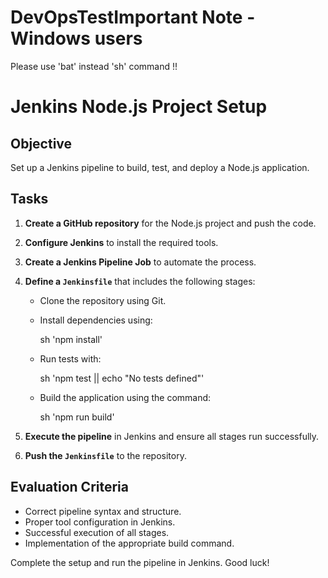 # DevOpsTestImportant Note - Windows users
Please use 'bat' instead 'sh' command !! 

# Jenkins Node.js Project Setup

## **Objective**  
Set up a Jenkins pipeline to build, test, and deploy a Node.js application.

## **Tasks**  
1. **Create a GitHub repository** for the Node.js project and push the code.  
2. **Configure Jenkins** to install the required tools.  
3. **Create a Jenkins Pipeline Job** to automate the process.  
4. **Define a `Jenkinsfile`** that includes the following stages:  
   - Clone the repository using Git.  
   - Install dependencies using:  

     sh 'npm install'

   - Run tests with:  

     sh 'npm test || echo "No tests defined"'

   - Build the application using the command:  

     sh 'npm run build'  

5. **Execute the pipeline** in Jenkins and ensure all stages run successfully.  
6. **Push the `Jenkinsfile`** to the repository.

## **Evaluation Criteria**  
- Correct pipeline syntax and structure.  
- Proper tool configuration in Jenkins.  
- Successful execution of all stages.  
- Implementation of the appropriate build command.

Complete the setup and run the pipeline in Jenkins. Good luck!
